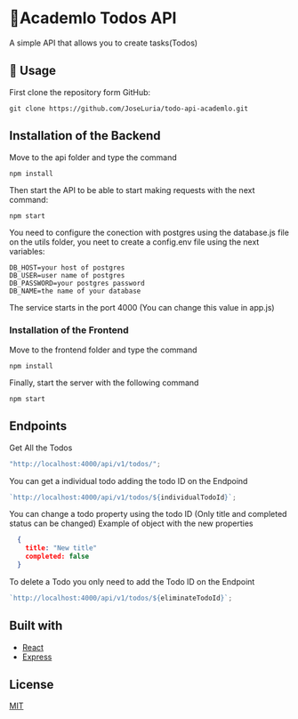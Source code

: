 # 🤖Academlo Todos API

A simple API that allows you to create tasks(Todos)

## 🚀 Usage

First clone the repository form GitHub:

```shell
git clone https://github.com/JoseLuria/todo-api-academlo.git
```

## Installation of the Backend

Move to the api folder and type the command

```shell
npm install
```

Then start the API to be able to start making requests with the next command:

```shell
npm start
```

You need to configure the conection with postgres using the database.js file on the utils folder, you neet to create a config.env file using the next variables:

```shell
DB_HOST=your host of postgres
DB_USER=user name of postgres
DB_PASSWORD=your postgres password
DB_NAME=the name of your database
```

The service starts in the port 4000 (You can change this value in app.js)

### Installation of the Frontend

Move to the frontend folder and type the command

```shell
npm install
```

Finally, start the server with the following command

```shell
npm start
```

## Endpoints

Get All the Todos

```js
"http://localhost:4000/api/v1/todos/";
```

You can get a individual todo adding the todo ID on the Endpoind

```js
`http://localhost:4000/api/v1/todos/${individualTodoId}`;
```

You can change a todo property using the todo ID (Only title and completed status can be changed)
Example of object with the new properties

```json
  {
    title: "New title"
    completed: false
  }
```

To delete a Todo you only need to add the Todo ID on the Endpoint

```js
`http://localhost:4000/api/v1/todos/${eliminateTodoId}`;
```

## Built with

- [React](https://reactjs.org/)
- [Express](https://expressjs.com/)

## License

[MIT](https://opensource.org/licenses/MIT)
